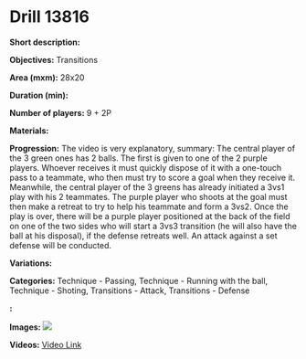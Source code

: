 # Drill 13816

**Short description:**


**Objectives:**
Transitions

**Area (mxm):**
28x20

**Duration (min):**


**Number of players:**
9 + 2P

**Materials:**


**Progression:**
The video is very explanatory, summary: The central player of the 3 green ones has 2 balls. The first is given to one of the 2 purple players. Whoever receives it must quickly dispose of it with a one-touch pass to a teammate, who then must try to score a goal when they receive it. Meanwhile, the central player of the 3 greens has already initiated a 3vs1 play with his 2 teammates. The purple player who shoots at the goal must then make a retreat to try to help his teammate and form a 3vs2. Once the play is over, there will be a purple player positioned at the back of the field on one of the two sides who will start a 3vs3 transition (he will also have the ball at his disposal), if the defense retreats well. An attack against a set defense will be conducted.

**Variations:**


**Categories:**
Technique - Passing, Technique - Running with the ball, Technique - Shoting, Transitions - Attack, Transitions - Defense

**:**


**Images:**
![](https://www.coachingfutsal.com/\images\75886a64-13e2-4d0a-bfb4-6332b80ec8e6_Cattura.JPG)

**Videos:**
[Video Link](https://www.youtube.com/embed/e4aDWsP-nCQ)

